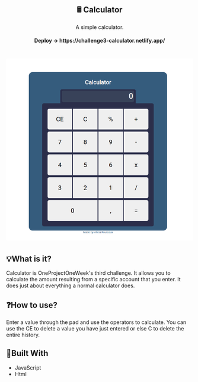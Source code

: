 <h2 align="center">🖩 Calculator</h2>
<p align="center">A simple calculator.</p>
<h4 align="center">Deploy -> https://challenge3-calculator.netlify.app/</h4>

<h1 align="center">
    <img src="./.github/calculator.gif" />
</h1>

## 💡What is it?
Calculator is OneProjectOneWeek's third challenge. It allows you to calculate the amount resulting from a specific account that you enter. It does just about everything a normal calculator does.

## ❓How to use?
Enter a value through the pad and use the operators to calculate. You can use the CE to delete a value you have just entered or else C to delete the entire history.

## 🚧Built With
- JavaScript
- Html

